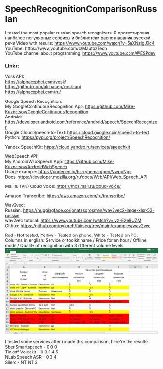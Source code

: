 # SpeechRecognitionComparisonRussian
I tested the most popular russian speech recognizers.
Я протестировал наиболее популярные сервисы и библиотеки распознавания русской речи
Video with results: https://www.youtube.com/watch?v=5aXNzigJ0c4
YouTube: https://www.youtube.com/c/MautozTech   
YouTube channel about programming: https://www.youtube.com/@ESPdev

### Links:

Vosk API:  
https://alphacephei.com/vosk/  
https://github.com/alphacep/vosk-api  
https://alphacephei.com/ru/

Google Speech Recognition:  
My GoogleContinuousRecognition App: https://github.com/Mike-Kuznetsov/GoogleContinuousRecognition  
Android: https://developer.android.com/reference/android/speech/SpeechRecognizer  
Google Cloud Speech-to-Text: https://cloud.google.com/speech-to-text  
Python: https://pypi.org/project/SpeechRecognition/  

Yandex SpeechKit: https://cloud.yandex.ru/services/speechkit

WebSpeech API:  
My AndroidWebSpeech App: https://github.com/Mike-Kuznetsov/AndroidWebSpeech  
Usage example: https://codepen.io/harryheman/pen/VwppNgp  
Docs: https://developer.mozilla.org/ru/docs/Web/API/Web_Speech_API  

Mail.ru (VK) Cloud Voice: https://mcs.mail.ru/cloud-voice/

Amazon Transcribe: https://aws.amazon.com/ru/transcribe/

Wav2vec:  
Russian: https://huggingface.co/jonatasgrosman/wav2vec2-large-xlsr-53-russian  
wav2vec tutorial: https://www.youtube.com/watch?v=Ivz-E2eBUZM  
Github: https://github.com/pytorch/fairseq/tree/main/examples/wav2vec

Red - Not tested;
Yellow - Tested on phone;
White - Tested on PC;  
Columns in english: Service or toolkit name / Price for an hour / Offline mode / Quality of recognition with 3 different volume levels
![alt text](https://github.com/Mike-Kuznetsov/SpeechRecognitionComparisonRussian/blob/main/spreadsheet.png?raw=true)

I tested some services after i made this comparison, here're the results:   
Sber Smartspeech - 0 0 0  
Tinkoff Voicekit - 0 3.5 4.5  
NLab Speech ASR - 0 3 4   
Silero - NT NT 3  
